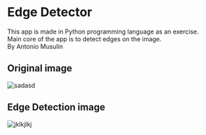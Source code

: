 # Edge Detector

This app is made in Python programming language as an exercise.  
Main core of the app is to detect edges on the image.  
By Antonio Musulin  

## Original image  
![sadasd](https://user-images.githubusercontent.com/62606515/137909737-04435ae1-030b-4ede-9e9e-089448663a6c.PNG)

## Edge Detection image  
![jklkjlkj](https://user-images.githubusercontent.com/62606515/137909808-e3b764dc-1d07-4971-9b5f-0f4067b7edd8.PNG)
